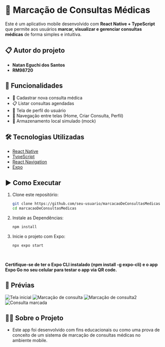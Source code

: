 # 📅 Marcação de Consultas Médicas

Este é um aplicativo mobile desenvolvido com **React Native + TypeScript** que permite aos usuários **marcar, visualizar e gerenciar consultas médicas** de forma simples e intuitiva.

## 📋 Autor do projeto

- **Natan Eguchi dos Santos**
- **RM98720**


## 🚀 Funcionalidades

- 📄 Cadastrar nova consulta médica
- 📋 Listar consultas agendadas
- 👤 Tela de perfil do usuário
- 🧭 Navegação entre telas (Home, Criar Consulta, Perfil)
- 💾 Armazenamento local simulado (mock)

## 🛠️ Tecnologias Utilizadas

- [React Native](https://reactnative.dev/)
- [TypeScript](https://www.typescriptlang.org/)
- [React Navigation](https://reactnavigation.org/)
- [Expo](https://expo.dev/) 

## ▶️ Como Executar

1. Clone este repositório:
   ```bash
   git clone https://github.com/seu-usuario/marcacaoDeConsultasMedicas.git
   cd marcacaoDeConsultasMedicas
   ```

2. Instale as Dependências:
    ```bash
    npm install
    ```

3. Inicie o projeto com Expo:
    ```bash
    npx expo start
    ```

</br>

**Certifique-se de ter o Expo CLI instalado (npm install -g expo-cli) e o app Expo Go no seu celular para testar o app via QR code.**

## 📸 Prévias

![Tela inicial](assets/screenshot1.png)
![Marcação de consulta](assets/screenshot2.png)
![Marcação de consulta2](assets/screenshot4.png)
![Consulta marcada](assets/screenshot3.png)

## 👨‍⚕️ Sobre o Projeto
- Este app foi desenvolvido com fins educacionais ou como uma prova de conceito de um sistema de marcação de consultas médicas no ambiente mobile.